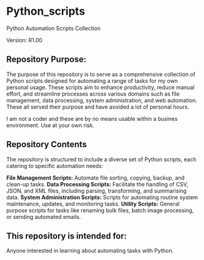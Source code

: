 # Python_scripts

Python Automation Scripts Collection

Version: R1.00

<h2>Repository Purpose:</h2>
The purpose of this repository is to serve as a comprehensive collection of Python scripts designed for automating a range of tasks for my own personal usage. These scripts aim to enhance productivity, reduce manual effort, and streamline processes across various domains such as file management, data processing, system administration, and web automation. These all served their purpose and have avoided a lot of personal hours.

I am not a coder and these are by no means usable within a busines environment. Use at your own risk.

<h2>Repository Contents</h2>
The repository is structured to include a diverse set of Python scripts, each catering to specific automation needs:

**File Management Scripts:** Automate file sorting, copying, backup, and clean-up tasks.
**Data Processing Scripts:** Facilitate the handling of CSV, JSON, and XML files, including parsing, transforming, and summarising data.
**System Administration Scripts:** Scripts for automating routine system maintenance, updates, and monitoring tasks.
**Utility Scripts:** General purpose scripts for tasks like renaming bulk files, batch image processing, or sending automated emails.

<h2>This repository is intended for:</h2>

Anyone interested in learning about automating tasks with Python.
